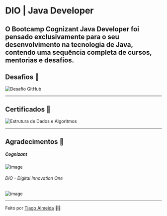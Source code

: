 # DIO | Java Developer

O Bootcamp Cognizant Java Developer foi pensado exclusivamente para o seu desenvolvimento na tecnologia de Java, contendo uma sequência completa de cursos, mentorias e desafios.
&nbsp;
---

## Desafios 👊

![Desafio GitHub]()

---
## Certificados 📝

![Estrutura de Dados e Algoritmos]()

---
## Agradecimentos 👏

##### Cognizant
![image]()

###### DIO - Digital Innovation One
![image]()

---

Feito por [Tiago Almeida](https://github.com/tiagodalmeida87) 🧑‍💻